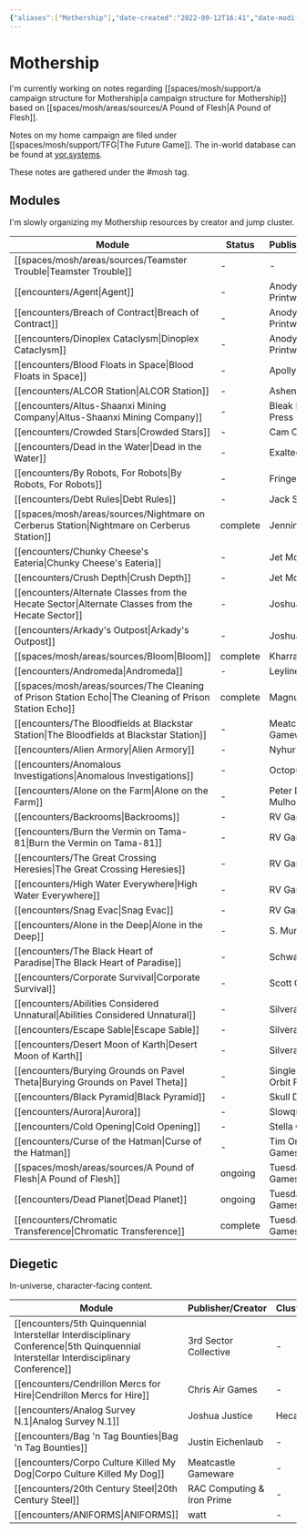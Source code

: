 ```yaml
---
{"aliases":["Mothership"],"date-created":"2022-09-12T16:41","date-modified":"2023-04-20T13:13","dg-publish":true,"tags":["mosh"],"title":"Mothership","permalink":"/spaces/mosh/mocs/mothership/","dgPassFrontmatter":true}
---
```



# Mothership

I'm currently working on notes regarding [[spaces/mosh/support/a campaign structure for Mothership\|a campaign structure for Mothership]] based on [[spaces/mosh/areas/sources/A Pound of Flesh\|A Pound of Flesh]].

Notes on my home campaign are filed under [[spaces/mosh/support/TFG\|The Future Game]]. The in-world database can be found at [yor.systems](https://yor.systems).

These notes are gathered under the #mosh tag.

## Modules

I'm slowly organizing my Mothership resources by creator and jump cluster.

| Module                                                                                                    | Status   | Publisher/Creator           | Cluster                                   |
| --------------------------------------------------------------------------------------------------------- | -------- | --------------------------- | ----------------------------------------- |
| [[spaces/mosh/areas/sources/Teamster Trouble\|Teamster Trouble]]                                       | \-       | \-                          | \-                                        |
| [[encounters/Agent\|Agent]]                                                                            | \-       | Anodyne Printware           | \-                                        |
| [[encounters/Breach of Contract\|Breach of Contract]]                                                  | \-       | Anodyne Printware           | \-                                        |
| [[encounters/Dinoplex Cataclysm\|Dinoplex Cataclysm]]                                                  | \-       | Anodyne Printware           | \-                                        |
| [[encounters/Blood Floats in Space\|Blood Floats in Space]]                                            | \-       | Apollyon Press              | \-                                        |
| [[encounters/ALCOR Station\|ALCOR Station]]                                                            | \-       | Ashen Victor                | \-                                        |
| [[encounters/Altus-Shaanxi Mining Company\|Altus-Shaanxi Mining Company]]                              | \-       | Bleak Horizons Press        | \-                                        |
| [[encounters/Crowded Stars\|Crowded Stars]]                                                            | \-       | Cam Cavedo                  | \-                                        |
| [[encounters/Dead in the Water\|Dead in the Water]]                                                    | \-       | Exalted Funeral             | \-                                        |
| [[encounters/By Robots, For Robots\|By Robots, For Robots]]                                            | \-       | Fringe Realms               | \-                                        |
| [[encounters/Debt Rules\|Debt Rules]]                                                                  | \-       | Jack Shirai                 | \-                                        |
| [[spaces/mosh/areas/sources/Nightmare on Cerberus Station\|Nightmare on Cerberus Station]]             | complete | Jennings                    | \-                                        |
| [[encounters/Chunky Cheese's Eateria\|Chunky Cheese's Eateria]]                                        | \-       | Jet McFin                   | \-                                        |
| [[encounters/Crush Depth\|Crush Depth]]                                                                | \-       | Jet McFin                   | \-                                        |
| [[encounters/Alternate Classes from the Hecate Sector\|Alternate Classes from the Hecate Sector]]      | \-       | Joshua Justice              | Hecate                                    |
| [[encounters/Arkady's Outpost\|Arkady's Outpost]]                                                      | \-       | Joshua Justice              | Maybe Silverarm's?                        |
| [[spaces/mosh/areas/sources/Bloom\|Bloom]]                                                             | complete | Kharrak                     | \-                                        |
| [[encounters/Andromeda\|Andromeda]]                                                                    | \-       | Leyline Press               | \-                                        |
| [[spaces/mosh/areas/sources/The Cleaning of Prison Station Echo\|The Cleaning of Prison Station Echo]] | complete | Magnum Galaxy               | Magnum                                    |
| [[encounters/The Bloodfields at Blackstar Station\|The Bloodfields at Blackstar Station]]              | \-       | Meatcastle Gameware         | \-                                        |
| [[encounters/Alien Armory\|Alien Armory]]                                                              | \-       | Nyhur                       | \-                                        |
| [[encounters/Anomalous Investigations\|Anomalous Investigations]]                                      | \-       | Octopus Ink                 | \-                                        |
| [[encounters/Alone on the Farm\|Alone on the Farm]]                                                    | \-       | Peter Drury-Mulholland      | \-                                        |
| [[encounters/Backrooms\|Backrooms]]                                                                    | \-       | RV Games                    | \-                                        |
| [[encounters/Burn the Vermin on Tama-81\|Burn the Vermin on Tama-81]]                                  | \-       | RV Games                    | \-                                        |
| [[encounters/The Great Crossing Heresies\|The Great Crossing Heresies]]                                | \-       | RV Games                    | \-                                        |
| [[encounters/High Water Everywhere\|High Water Everywhere]]                                            | \-       | RV Games                    | \-                                        |
| [[encounters/Snag Evac\|Snag Evac]]                                                                    | \-       | RV Games                    | \-                                        |
| [[encounters/Alone in the Deep\|Alone in the Deep]]                                                    | \-       | S. Murphy Games             | \-                                        |
| [[encounters/The Black Heart of Paradise\|The Black Heart of Paradise]]                                | \-       | Schwa Kyle                  | \-                                        |
| [[encounters/Corporate Survival\|Corporate Survival]]                                                  | \-       | Scott Garriott              | \-                                        |
| [[encounters/Abilities Considered Unnatural\|Abilities Considered Unnatural]]                          | \-       | Silverarm                   | \-                                        |
| [[encounters/Escape Sable\|Escape Sable]]                                                              | \-       | Silverarm                   | \-                                        |
| [[encounters/Desert Moon of Karth\|Desert Moon of Karth]]                                              | \-       | Silverarm                   | \-                                        |
| [[encounters/Burying Grounds on Pavel Theta\|Burying Grounds on Pavel Theta]]                          | \-       | Single Stage to Orbit Press | \-                                        |
| [[encounters/Black Pyramid\|Black Pyramid]]                                                            | \-       | Skull Dixon                 | \-                                        |
| [[encounters/Aurora\|Aurora]]                                                                          | \-       | Slowquest                   | \-                                        |
| [[encounters/Cold Opening\|Cold Opening]]                                                              | \-       | Stella Condrey              | \-                                        |
| [[encounters/Curse of the Hatman\|Curse of the Hatman]]                                                | \-       | Tim Orbermueller Games      | \-                                        |
| [[spaces/mosh/areas/sources/A Pound of Flesh\|A Pound of Flesh]]                                       | ongoing  | Tuesday Knight Games        | [[spaces/mosh/support/32819L\|32819L]] |
| [[encounters/Dead Planet\|Dead Planet]]                                                                | ongoing  | Tuesday Knight Games        | \-                                        |
| [[encounters/Chromatic Transference\|Chromatic Transference]]                                          | complete | Tuesday Knight Games        | [[spaces/mosh/support/32819L\|32819L]] |


## Diegetic

In-universe, character-facing content.

| Module                                                                                                                                   | Publisher/Creator          | Cluster |
| ---------------------------------------------------------------------------------------------------------------------------------------- | -------------------------- | ------- |
| [[encounters/5th Quinquennial Interstellar Interdisciplinary Conference\|5th Quinquennial Interstellar Interdisciplinary Conference]] | 3rd Sector Collective      | \-      |
| [[encounters/Cendrillon Mercs for Hire\|Cendrillon Mercs for Hire]]                                                                   | Chris Air Games            | \-      |
| [[encounters/Analog Survey N.1\|Analog Survey N.1]]                                                                                   | Joshua Justice             | Hecate  |
| [[encounters/Bag 'n Tag Bounties\|Bag 'n Tag Bounties]]                                                                               | Justin Eichenlaub          | \-      |
| [[encounters/Corpo Culture Killed My Dog\|Corpo Culture Killed My Dog]]                                                               | Meatcastle Gameware        | \-      |
| [[encounters/20th Century Steel\|20th Century Steel]]                                                                                 | RAC Computing & Iron Prime | \-      |
| [[encounters/ANIFORMS\|ANIFORMS]]                                                                                                     | watt                       | \-      |
